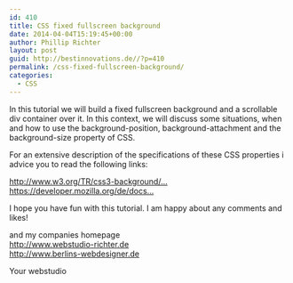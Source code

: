 ```yaml
---
id: 410
title: CSS fixed fullscreen background
date: 2014-04-04T15:19:45+00:00
author: Phillip Richter
layout: post
guid: http://bestinnovations.de//?p=410
permalink: /css-fixed-fullscreen-background/
categories:
  - CSS
---
```

<div id="watch-description-text">
  <p id="eow-description">
    In this tutorial we will build a fixed fullscreen background and a scrollable div container over it. In this context, we will discuss some situations, when and how to use the background-position, background-attachment and the background-size property of CSS.
  </p>
  
  <p>
    For an extensive description of the specifications of these CSS properties i advice you to read the following links:
  </p>
  
  <p>
    <a dir="ltr" title="http://www.w3.org/TR/css3-background/#the-background-position" href="http://www.w3.org/TR/css3-background/#the-background-position" target="_blank" rel="nofollow">http://www.w3.org/TR/css3-background/&#8230;</a><br /> <a dir="ltr" title="https://developer.mozilla.org/de/docs/Web/CSS/background" href="https://developer.mozilla.org/de/docs/Web/CSS/background" target="_blank" rel="nofollow">https://developer.mozilla.org/de/docs&#8230;</a>
  </p>
  
  <p>
    I hope you have fun with this tutorial. I am happy about any comments and likes!
  </p>
  
  <p>
    and my companies homepage<br /> <a dir="ltr" title="http://www.webstudio-richter.de" href="http://www.webstudio-richter.de" target="_blank" rel="nofollow">http://www.webstudio-richter.de</a><br /> <a dir="ltr" title="http://www.berlins-webdesigner.de" href="http://www.berlins-webdesigner.de" target="_blank" rel="nofollow">http://www.berlins-webdesigner.de</a>
  </p>
  
  <p>
    Your webstudio
  </p>
</div>